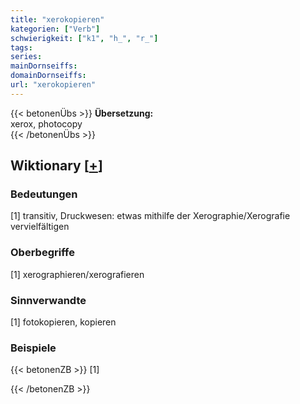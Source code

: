 ```yaml
---
title: "xerokopieren"
kategorien: ["Verb"]
schwierigkeit: ["k1", "h_", "r_"]
tags:
series:
mainDornseiffs:
domainDornseiffs:
url: "xerokopieren"
---
```


{{< betonenÜbs >}}
**Übersetzung:**  
xerox, photocopy  
{{< /betonenÜbs >}}

## Wiktionary [[+](https://de.wiktionary.org/wiki/xerokopieren)]

### Bedeutungen
[1] transitiv, Druckwesen: etwas mithilfe der Xerographie/Xerografie vervielfältigen  

### Oberbegriffe
[1] xerographieren/xerografieren  

### Sinnverwandte
[1] fotokopieren, kopieren  

### Beispiele
{{< betonenZB >}}
[1]  

{{< /betonenZB >}}

